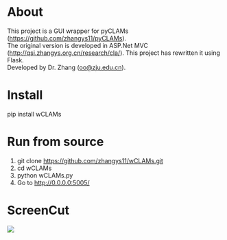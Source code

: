 # About

This project is a GUI wrapper for pyCLAMs (https://github.com/zhangys11/pyCLAMs).  
The original version is developed in ASP.Net MVC (http://qsi.zhangys.org.cn/research/cla/). This project has rewritten it using Flask.    
Developed by Dr. Zhang (oo@zju.edu.cn).   

# Install

pip install wCLAMs


# Run from source

1. git clone https://github.com/zhangys11/wCLAMs.git
2. cd wCLAMs
3. python wCLAMs.py
4. Go to http://0.0.0.0:5005/

# ScreenCut

<img src="wCLAMs.jpg">

